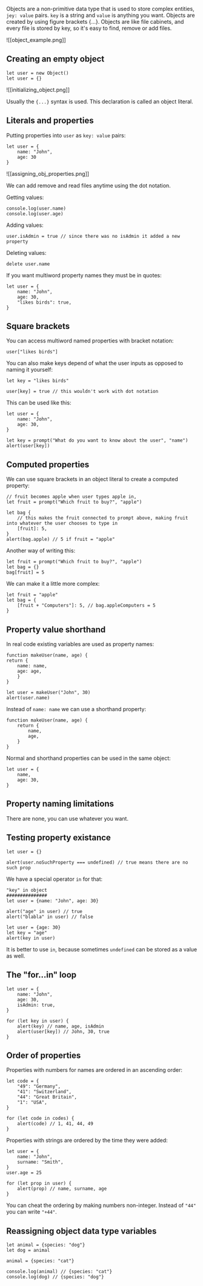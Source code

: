 Objects are a non-primitive data type that is used to store complex entities, `jey: value` pairs. `key` is a string and `value` is anything you want. Objects are created by using figure brackets {...}. Objects are like file cabinets, and every file is stored by key, so it's easy to find, remove or add files.

![[object_example.png]]

## Creating an empty object

```
let user = new Object()
let user = {}
```

![[initializing_object.png]]

Usually the `{...}` syntax is used. This declaration is called an object literal.

## Literals and properties

Putting properties into `user` as `key: value` pairs:

```
let user = {
	name: "John",
	age: 30
}
```

![[assigning_obj_properties.png]]

We can add remove and read files anytime using the dot notation.

Getting values:

```
console.log(user.name)
console.log(user.age)
```

Adding values:

```
user.isAdmin = true // since there was no isAdmin it added a new property
```

Deleting values:

```
delete user.name
```

If you want multiword property names they must be in quotes:

```
let user = {
	name: "John",
	age: 30,
	"likes birds": true,
}
```

## Square brackets

You can access multiword named properties with bracket notation:

`user["likes birds"]`

You can also make keys depend of what the user inputs as opposed to naming it yourself:

```
let key = "likes birds"

user[key] = true // this wouldn't work with dot notation
```

This can be used like this:

```
let user = {
	name: "John",
	age: 30,
}

let key = prompt("What do you want to know about the user", "name")
alert(user[key])
```

## Computed properties

We can use square brackets in an object literal to create a computed property:

```
// fruit becomes apple when user types apple in,
let fruit = prompt("Which fruit to buy?", "apple") 

let bag {
	// this makes the fruit connected to prompt above, making fruit into whatever the user chooses to type in
	[fruit]: 5,
}
alert(bag.apple) // 5 if fruit = "apple"
```

Another way of writing this:

```
let fruit = prompt("Which fruit to buy?", "apple")
let bag = {}
bag[fruit] = 5
```

We can make it a little more complex:

```
let fruit = "apple"
let bag = {
	[fruit + "Computers"]: 5, // bag.appleComputers = 5
}
```

## Property value shorthand

In real code existing variables are used as property names:

```
function makeUser(name, age) {
return {
	name: name,
	age: age,
	}
}

let user = makeUser("John", 30)
alert(user.name)
```

Instead of `name: name` we can use a shorthand property:

```
function makeUser(name, age) {
	return {
		name,
		age,
	}
}
```

Normal and shorthand properties can be used in the same object:

```
let user = {
	name,
	age: 30,
}
```

## Property naming limitations

There are none, you can use whatever you want.

## Testing property existance

```
let user = {}

alert(user.noSuchProperty === undefined) // true means there are no such prop
```

We have a special operator `in` for that:

```
"key" in object
###############
let user = {name: "John", age: 30}

alert("age" in user) // true
alert("blabla" in user) // false
```

```
let user = {age: 30}
let key = "age"
alert(key in user)
```

It is better to use `in`, because sometimes `undefined` can be stored as a value as well.

## The "for...in" loop 

```
let user = {
	name: "John",
	age: 30,
	isAdmin: true,
}

for (let key in user) {
	alert(key) // name, age, isAdmin
	alert(user[key]) // John, 30, true
}
```

## Order of properties

Properties with numbers for names are ordered in an ascending order:

```
let code = {
	"49": "Germany",
	"41": "Switzerland",
	"44": "Great Britain",
	"1": "USA",
}

for (let code in codes) {
	alert(code) // 1, 41, 44, 49
}
```

Properties with strings are ordered by the time they were added:

```
let user = {
	name: "John",
	surname: "Smith",
}
user.age = 25

for (let prop in user) {
	alert(prop) // name, surname, age
}
```

You can cheat the ordering by making numbers non-integer. Instead of `"44"` you can write `"+44"`.

## Reassigning object data type variables

```
let animal = {species: "dog"}
let dog = animal

animal = {species: "cat"}

console.log(animal) // {species: "cat"}
console.log(dog) // {species: "dog"}
```